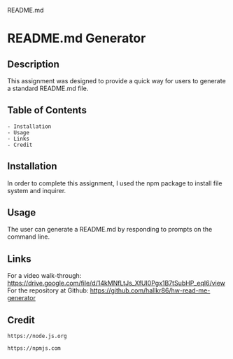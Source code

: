 README.md

# README.md Generator

## Description
This assignment was designed to provide a quick way for users to generate a standard README.md file.

## Table of Contents

    - Installation
    - Usage
    - Links
    - Credit

## Installation
In order to complete this assignment, I used the npm package to install file system and inquirer.

## Usage
The user can generate a README.md by responding to prompts on the command line.

## Links
For a video walk-through: https://drive.google.com/file/d/14kMNfLtJs_XfUI0Pgx1B7tSubHP_eqI6/view
For the repository at Github: https://github.com/hallkr86/hw-read-me-generator


## Credit
    https://node.js.org

    https://npmjs.com




